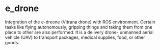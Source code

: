 # e_drone
Integration of the e-dreone (Vitrana drone) with ROS environment. Certain tasks like flying autonomously, gripping things and taking them from one place to other are also performed.
It is a delivery drone- unmanned aerial vehicle (UAV) to transport packages, medical supplies, food, or other goods.
